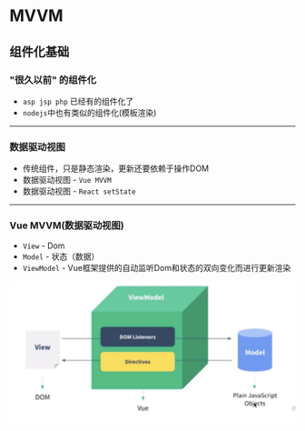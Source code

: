 # MVVM

## 组件化基础

### "很久以前" 的组件化

- `asp jsp php` 已经有的组件化了
- `nodejs`中也有类似的组件化(模板渲染)

- - -
### 数据驱动视图

- 传统组件，只是静态渲染，更新还要依赖于操作DOM
- 数据驱动视图 - `Vue MVVM`
- 数据驱动视图 - `React setState`

- - -

### Vue MVVM(数据驱动视图)

- `View` - Dom
- `Model` - 状态（数据）
- `ViewModel` - Vue框架提供的自动监听Dom和状态的双向变化而进行更新渲染

![MVVM模型](./images/mvvm.jpg)